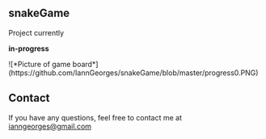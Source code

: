 ## snakeGame
Project currently<div class="text-red mb-2">
  **in-progress**
</div>
![*Picture of game board*](https://github.com/IannGeorges/snakeGame/blob/master/progress0.PNG)


## Contact
If you have any questions, feel free to contact me at [ianngeorges@gmail.com](mailto:ianngeorges@gmail.com)
